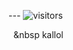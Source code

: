 --- ![visitors](https://visitor-badge.glitch.me/badge?page_id=mdnuruzzamanKALLOL&left_color=green&right_color=red)


&nbsp;&nbsp;&nbsp kallol
